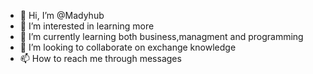 - 👋 Hi, I’m @Madyhub
- 👀 I’m interested in learning more 
- 🌱 I’m currently learning both business,managment  and programming 
- 💞️ I’m looking to collaborate on exchange  knowledge 
- 📫 How to reach me through  messages 

<!---
Madyhub/Madyhub is a ✨ special ✨ repository because its `README.md` (this file) appears on your GitHub profile.
You can click the Preview link to take a look at your changes.
--->
